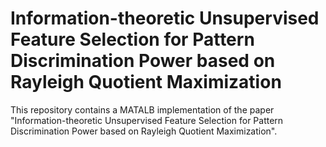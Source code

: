 # Information-theoretic Unsupervised Feature Selection for Pattern Discrimination Power based on Rayleigh Quotient Maximization

This repository contains a MATALB implementation of the paper "Information-theoretic Unsupervised Feature Selection for Pattern Discrimination Power based on Rayleigh Quotient Maximization".
